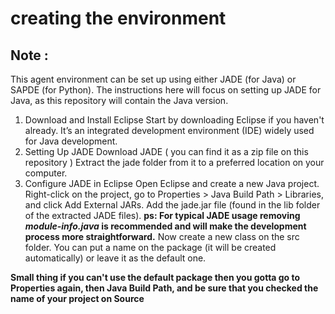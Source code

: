 # creating the environment 

## Note : 
This agent environment can be set up using either JADE (for Java) or SAPDE (for Python). The instructions here will focus on setting up JADE for Java, as this repository will contain the Java version.

1. Download and Install Eclipse
Start by downloading Eclipse if you haven't already. 
It’s an integrated development environment (IDE) widely used for Java development.
2. Setting Up JADE
Download JADE ( you can find it as a zip file on this repository )
Extract the jade folder from it to a preferred location on your computer.
3. Configure JADE in Eclipse
Open Eclipse and create a new Java project.
Right-click on the project, go to Properties > Java Build Path > Libraries, and click Add External JARs.
Add the jade.jar file (found in the lib folder of the extracted JADE files).
**ps: For typical JADE usage removing _module-info.java_ is recommended and will make the development process more straightforward.**
Now create a new class on the src folder. You can put a name on the package (it will be created automatically) or leave it as the default one.

**Small thing if you can't use the default package then you gotta go to Properties again, then Java Build Path, and be sure that you checked the name of your project on Source**
